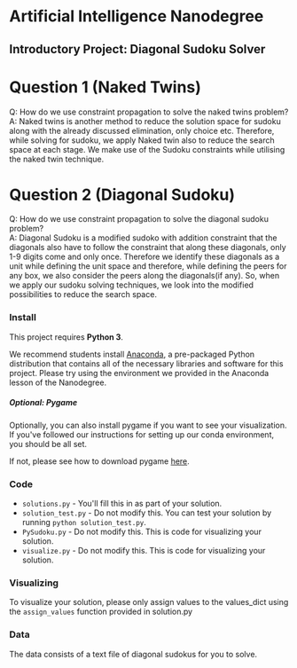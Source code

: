 # Artificial Intelligence Nanodegree
## Introductory Project: Diagonal Sudoku Solver

# Question 1 (Naked Twins)
Q: How do we use constraint propagation to solve the naked twins problem?  
A: Naked twins is another method to reduce the solution space for sudoku along with the already discussed elimination, only choice etc. Therefore, while solving for sudoku, we apply Naked twin also to reduce the search space at each stage.
We make use of the Sudoku constraints while utilising the naked twin technique.

# Question 2 (Diagonal Sudoku)
Q: How do we use constraint propagation to solve the diagonal sudoku problem?  
A: Diagonal Sudoku is a modified sudoko with addition constraint that the diagonals also have to follow the constraint that along these diagonals, only 1-9 digits come and only once.
Therefore we identify these diagonals as a unit while defining the unit space and therefore, while defining the peers for any box, we also consider the peers along the diagonals(if any).
So, when we apply our sudoku solving techniques, we look into the modified possibilities to reduce the search space.


### Install

This project requires **Python 3**.

We recommend students install [Anaconda](https://www.continuum.io/downloads), a pre-packaged Python distribution that contains all of the necessary libraries and software for this project. 
Please try using the environment we provided in the Anaconda lesson of the Nanodegree.

##### Optional: Pygame

Optionally, you can also install pygame if you want to see your visualization. If you've followed our instructions for setting up our conda environment, you should be all set.

If not, please see how to download pygame [here](http://www.pygame.org/download.shtml).

### Code

* `solutions.py` - You'll fill this in as part of your solution.
* `solution_test.py` - Do not modify this. You can test your solution by running `python solution_test.py`.
* `PySudoku.py` - Do not modify this. This is code for visualizing your solution.
* `visualize.py` - Do not modify this. This is code for visualizing your solution.

### Visualizing

To visualize your solution, please only assign values to the values_dict using the ```assign_values``` function provided in solution.py

### Data

The data consists of a text file of diagonal sudokus for you to solve.
